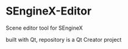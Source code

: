 # SEngineX-Editor
Scene editor tool for SEngineX

built with Qt, repository is a Qt Creator project
